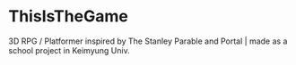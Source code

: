 # ThisIsTheGame
3D RPG / Platformer inspired by The Stanley Parable and Portal | made as a school project in Keimyung Univ.
